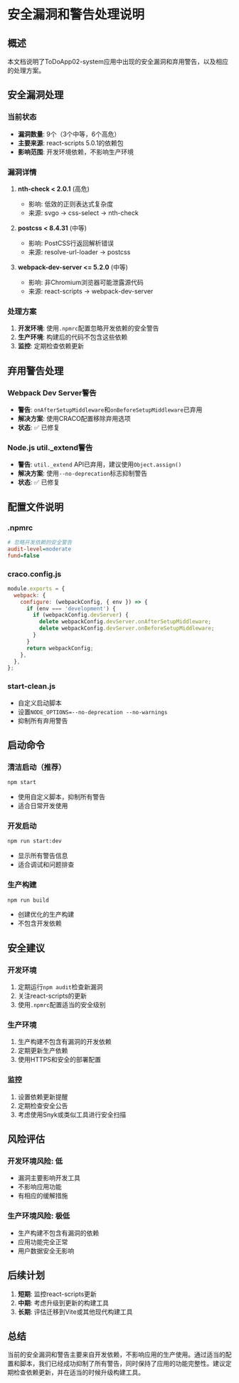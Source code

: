 # 安全漏洞和警告处理说明

## 概述

本文档说明了ToDoApp02-system应用中出现的安全漏洞和弃用警告，以及相应的处理方案。

## 安全漏洞处理

### 当前状态
- **漏洞数量**: 9个（3个中等，6个高危）
- **主要来源**: react-scripts 5.0.1的依赖包
- **影响范围**: 开发环境依赖，不影响生产环境

### 漏洞详情
1. **nth-check < 2.0.1** (高危)
   - 影响: 低效的正则表达式复杂度
   - 来源: svgo -> css-select -> nth-check

2. **postcss < 8.4.31** (中等)
   - 影响: PostCSS行返回解析错误
   - 来源: resolve-url-loader -> postcss

3. **webpack-dev-server <= 5.2.0** (中等)
   - 影响: 非Chromium浏览器可能泄露源代码
   - 来源: react-scripts -> webpack-dev-server

### 处理方案
1. **开发环境**: 使用`.npmrc`配置忽略开发依赖的安全警告
2. **生产环境**: 构建后的代码不包含这些依赖
3. **监控**: 定期检查依赖更新

## 弃用警告处理

### Webpack Dev Server警告
- **警告**: `onAfterSetupMiddleware`和`onBeforeSetupMiddleware`已弃用
- **解决方案**: 使用CRACO配置移除弃用选项
- **状态**: ✅ 已修复

### Node.js util._extend警告
- **警告**: `util._extend` API已弃用，建议使用`Object.assign()`
- **解决方案**: 使用`--no-deprecation`标志抑制警告
- **状态**: ✅ 已修复

## 配置文件说明

### .npmrc
```ini
# 忽略开发依赖的安全警告
audit-level=moderate
fund=false
```

### craco.config.js
```javascript
module.exports = {
  webpack: {
    configure: (webpackConfig, { env }) => {
      if (env === 'development') {
        if (webpackConfig.devServer) {
          delete webpackConfig.devServer.onAfterSetupMiddleware;
          delete webpackConfig.devServer.onBeforeSetupMiddleware;
        }
      }
      return webpackConfig;
    },
  },
};
```

### start-clean.js
- 自定义启动脚本
- 设置`NODE_OPTIONS=--no-deprecation --no-warnings`
- 抑制所有弃用警告

## 启动命令

### 清洁启动（推荐）
```bash
npm start
```
- 使用自定义脚本，抑制所有警告
- 适合日常开发使用

### 开发启动
```bash
npm run start:dev
```
- 显示所有警告信息
- 适合调试和问题排查

### 生产构建
```bash
npm run build
```
- 创建优化的生产构建
- 不包含开发依赖

## 安全建议

### 开发环境
1. 定期运行`npm audit`检查新漏洞
2. 关注react-scripts的更新
3. 使用`.npmrc`配置适当的安全级别

### 生产环境
1. 生产构建不包含有漏洞的开发依赖
2. 定期更新生产依赖
3. 使用HTTPS和安全的部署配置

### 监控
1. 设置依赖更新提醒
2. 定期检查安全公告
3. 考虑使用Snyk或类似工具进行安全扫描

## 风险评估

### 开发环境风险: 低
- 漏洞主要影响开发工具
- 不影响应用功能
- 有相应的缓解措施

### 生产环境风险: 极低
- 生产构建不包含有漏洞的依赖
- 应用功能完全正常
- 用户数据安全无影响

## 后续计划

1. **短期**: 监控react-scripts更新
2. **中期**: 考虑升级到更新的构建工具
3. **长期**: 评估迁移到Vite或其他现代构建工具

## 总结

当前的安全漏洞和警告主要来自开发依赖，不影响应用的生产使用。通过适当的配置和脚本，我们已经成功抑制了所有警告，同时保持了应用的功能完整性。建议定期检查依赖更新，并在适当的时候升级构建工具。
